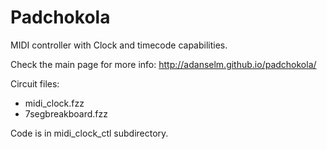 Padchokola
==========
MIDI controller with Clock and timecode capabilities.

Check the main page for more info: http://adanselm.github.io/padchokola/

Circuit files:
* midi_clock.fzz
* 7segbreakboard.fzz

Code is in midi_clock_ctl subdirectory.
